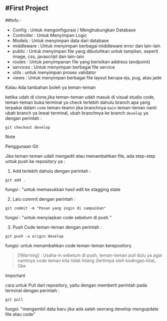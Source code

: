 #First Project
-----------------------

##Info :

- Config : Untuk mengonfigurasi / Menghubungkan Database
- Controller : Untuk Menyimpan Logic
- Models : Untuk menyimpan data dari database
- middleware : Untuk menyimpan berbagai middleware error dan lain-lain
- public : Untuk menyimpan file yang dibutuhkan untuk tampilan, seperti image, css, javascript dan lain-lain
- routes : Untuk penyimpanan file yang berisikan address (endpoint)
- services : Untuk menyimpan berbagai file service
- utils : untuk menyimpan proses validator
- views : Untuk menyimpan berbagai file layout berupa ejs, pug, atau jade

Kalau Ada tambahan boleh ya teman-teman

ketika udah di clone,jika teman-teman udah masuk di visual studio code, teman-teman buka terminal ya check terlebih dahulu branch apa yang terpakai dalam `code` teman-teamn jika branchnya `main` teman-teman nanti ubah branch ya lewat terminal, ubah branchnya ke branch `develop` ya dengan perintah :

```
git checkout develop
```

>[!NOTE]
> Penggunaan Git

Jika teman-teman udah mengedit atau menambahkan file, ada step-step untuk push ke repository ya :

1. Add terlebih dahulu dengan perintah :

```
git add . 
```

fungsi : "untuk memasukkan hasil edit ke stagging state



2. Lalu commit dengan perintah :

```
git commit -m "Pesan yang ingin di sampaikan"
```

fungsi : "untuk menyiapkan code sebelum di push "


3. Push Code teman-teman dengan perintah :

```
git push -u origin develop

```


fungsi: untuk menambahkan code teman-teman kerepository


>[!Warning] :
> Usaha-in sebelum di push, teman-teman pull dulu ya agar nantinya code teman kita tidak hilang (tertimpa oleh kodingan kita), Oke 

>[!IMPORTANT]
>cara untuk Pull dari repository, yaitu dengan memberti perintah pada terminal dengan perintah :

```
git pull

```

fungsi: "mengambil data baru jika ada salah seorang develop mengupdate file atau code"